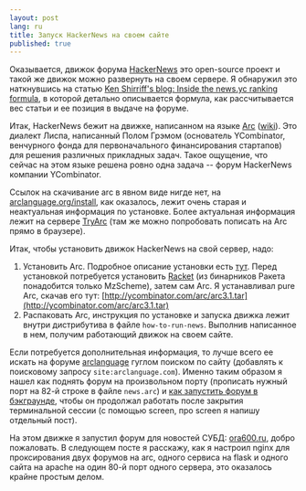 ```yaml
---
layout: post
lang: ru
title: Запуск HackerNews на своем сайте
published: true
---
```


Оказывается, движок форума [HackerNews] это open-source проект и такой же движок можно развернуть на своем сервере. Я обнаружил это наткнувшись на статью [Ken Shirriff's blog: Inside the news.yc ranking formula], в которой детально описывается формула, как рассчитывается вес статьи и ее позиция в выдаче на форуме.

Итак, HackerNews бежит на движке, написанном на языке [Arc] ([wiki]). Это диалект Лиспа, написанный Полом Грэмом (основатель YCombinator, венчурного фонда для первоначального финансирования стартапов) для решения различных прикладных задач. Такое ощущение, что сейчас на этом языке решена ровно одна задача -- форум HackerNews компании YCombinator.

Ссылок на скачивание arc в явном виде нигде нет, на [arclanguage.org/install](arclanguage.org/install), как оказалось, лежит очень старая и неактуальная информация по установке. Более актуальная информация лежит на сервере [TryArc] (там же можно попробовать пописать на Arc прямо в браузере).

Итак, чтобы установить движок HackerNews на свой сервер, надо:

1. Установить Arc. Подробное описание установки есть [тут](https://sites.google.com/site/arclanguagewiki/getting-started/install-arc). Перед установкой потребуется установить [Racket] (из бинарников Ракета понадобится только MzScheme), затем сам Arc. Я устанавливал pure Arc, скачав его тут: [http://ycombinator.com/arc/arc3.1.tar](http://ycombinator.com/arc/arc3.1.tar)
2. Распаковать Arc, инструкция по установке и запуска движка лежит внутри дистрибутива в файле `how-to-run-news`. Выполнив написанное в нем, получим работающий движок на своем сайте.

Если потребуется дополнительная информация, то лучше всего ее искать на форуме [arclanguage][arcforum] гуглом поиском по сайту (добавлять к поисковому запросу `site:arclanguage.com`). Именно таким образом я нашел как поднять форум на произвольном порту (прописать нужный порт на 82-й строке в файле `news.arc`) и [как запустить форум в бэкграунде](http://www.arclanguage.com/item?id=11021), чтобы он продолжал работать после закрытия терминальной сессии (с помощью screen, про screen я напишу отдельный пост).

На этом движке я запустил форум для новостей СУБД: [ora600.ru], добро пожаловать. В следующем посте я расскажу, как я настроил nginx для проксирования двух форумов на arc, одного сервиса на flask и одного сайта на apache на один 80-й порт одного сервера, это оказалось крайне простым делом.


[HackerNews]: http://news.ycombinator.com
[Ken Shirriff's blog: Inside the news.yc ranking formula]: http://www.righto.com/2009/06/how-does-newsyc-ranking-work.html
[Arc]: http://arclanguage.org/
[wiki]: http://en.wikipedia.org/wiki/Arc_(programming_language)‎
[TryArc]: http://tryarc.org
[arcforum]: http://arclanguage.com/forum
[ora600.ru]: http://ora600.ru
[Racket]: http://racket-lang.org/

